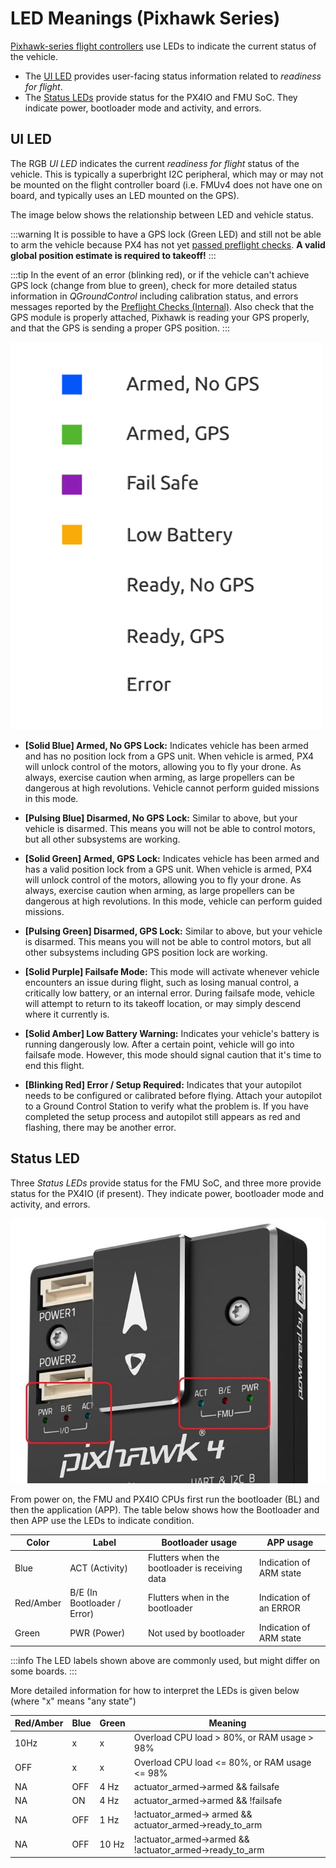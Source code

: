 # LED Meanings (Pixhawk Series)

[Pixhawk-series flight controllers](../flight_controller/pixhawk_series.md) use LEDs to indicate the current status of the vehicle.

- The [UI LED](#ui_led) provides user-facing status information related to _readiness for flight_.
- The [Status LEDs](#status_led) provide status for the PX4IO and FMU SoC.
  They indicate power, bootloader mode and activity, and errors.

<a id="ui_led"></a>

## UI LED

The RGB _UI LED_ indicates the current _readiness for flight_ status of the vehicle.
This is typically a superbright I2C peripheral, which may or may not be mounted on the flight controller board (i.e. FMUv4 does not have one on board, and typically uses an LED mounted on the GPS).

The image below shows the relationship between LED and vehicle status.

:::warning
It is possible to have a GPS lock (Green LED) and still not be able to arm the vehicle because PX4 has not yet [passed preflight checks](../flying/pre_flight_checks.md). **A valid global position estimate is required to takeoff!**
:::

:::tip
In the event of an error (blinking red), or if the vehicle can't achieve GPS lock (change from blue to green),   check for more detailed status information in _QGroundControl_ including calibration status, and errors messages reported by the [Preflight Checks (Internal)](../flying/pre_flight_checks.md).
Also check that the GPS module is properly attached, Pixhawk is reading your GPS properly, and that the GPS is sending a proper GPS position.
:::

![LED meanings](../../assets/flight_controller/pixhawk_led_meanings.gif)

- **[Solid Blue] Armed, No GPS Lock:** Indicates vehicle has been armed and has no position lock from a GPS unit.
  When vehicle is armed, PX4 will unlock control of the motors, allowing you to fly your drone.
  As always, exercise caution when arming, as large propellers can be dangerous at high revolutions.
  Vehicle cannot perform guided missions in this mode.

- **[Pulsing Blue] Disarmed, No GPS Lock:** Similar to above, but your vehicle is disarmed.
  This means you will not be able to control motors, but all other subsystems are working.

- **[Solid Green] Armed, GPS Lock:** Indicates vehicle has been armed and has a valid position lock from a GPS unit.
  When vehicle is armed, PX4 will unlock control of the motors, allowing you to fly your drone.
  As always, exercise caution when arming, as large propellers can be dangerous at high revolutions.
  In this mode, vehicle can perform guided missions.

- **[Pulsing Green] Disarmed, GPS Lock:** Similar to above, but your vehicle is disarmed.
  This means you will not be able to control motors, but all other subsystems including GPS position lock are working.

- **[Solid Purple] Failsafe Mode:** This mode will activate whenever vehicle encounters an issue during flight,
  such as losing manual control, a critically low battery, or an internal error.
  During failsafe mode, vehicle will attempt to return to its takeoff location, or may simply descend where it currently is.

- **[Solid Amber] Low Battery Warning:** Indicates your vehicle's battery is running dangerously low.
  After a certain point, vehicle will go into failsafe mode. However, this mode should signal caution that it's time to end
  this flight.

- **[Blinking Red] Error / Setup Required:** Indicates that your autopilot needs to be configured or calibrated before flying.
  Attach your autopilot to a Ground Control Station to verify what the problem is.
  If you have completed the setup process and autopilot still appears as red and flashing, there may be another error.

<a id="status_led"></a>

## Status LED

Three _Status LEDs_ provide status for the FMU SoC, and three more provide status for the PX4IO (if present).
They indicate power, bootloader mode and activity, and errors.

![Pixhawk 4](../../assets/flight_controller/pixhawk4/pixhawk4_status_leds.jpg)

From power on, the FMU and PX4IO CPUs first run the bootloader (BL) and then the application (APP).
The table below shows how the Bootloader and then APP use the LEDs to indicate condition.

| Color     | Label                                          | Bootloader usage                               | APP usage               |
| --------- | ---------------------------------------------- | ---------------------------------------------- | ----------------------- |
| Blue      | ACT (Activity)              | Flutters when the bootloader is receiving data | Indication of ARM state |
| Red/Amber | B/E (In Bootloader / Error) | Flutters when in the bootloader                | Indication of an ERROR  |
| Green     | PWR (Power)                 | Not used by bootloader                         | Indication of ARM state |

:::info
The LED labels shown above are commonly used, but might differ on some boards.
:::

More detailed information for how to interpret the LEDs is given below (where "x" means "any state")

| Red/Amber | Blue | Green | Meaning                                                                                                                                                                              |
| --------- | ---- | ----- | ------------------------------------------------------------------------------------------------------------------------------------------------------------------------------------ |
| 10Hz      | x    | x     | Overload CPU load > 80%, or RAM usage > 98%                                                                                                                                          |
| OFF       | x    | x     | Overload CPU load <= 80%, or RAM usage <= 98%                                                                                      |
| NA        | OFF  | 4 Hz  | actuator_armed->armed && failsafe                                                                                       |
| NA        | ON   | 4 Hz  | actuator_armed->armed && !failsafe                                                                                      |
| NA        | OFF  | 1 Hz  | !actuator_armed-> armed && actuator_armed->ready_to_arm  |
| NA        | OFF  | 10 Hz | !actuator_armed->armed  && !actuator_armed->ready_to_arm |
